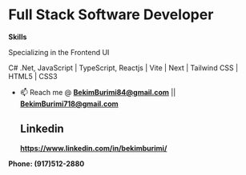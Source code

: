 # Full Stack Software Developer

**Skills** 

Specializing in the Frontend UI

C# .Net, JavaScript | TypeScript, Reactjs | Vite | Next | Tailwind CSS | HTML5 | CSS3

- 📫 Reach me @
  **BekimBurimi84@gmail.com** || **BekimBurimi718@gmail.com**
  
  ## Linkedin
  **https://www.linkedin.com/in/bekimburimi/**

**Phone: (917)512-2880**
